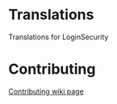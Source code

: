 # Translations
Translations for LoginSecurity

# Contributing
[Contributing wiki page](https://github.com/lenis0012/Translations/wiki)
